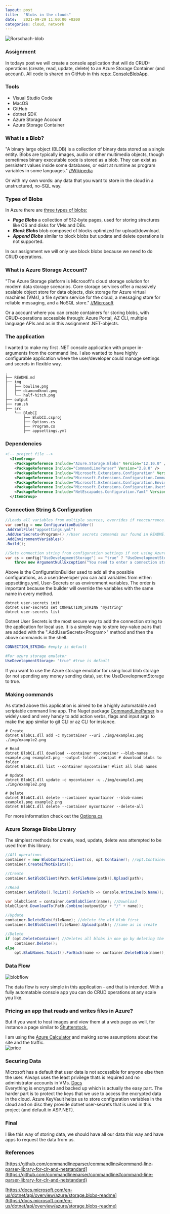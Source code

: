 ```yaml
---
layout: post
title:  "Blobs in the clouds"
date:   2021-09-29 11:00:00 +0200
categories: cloud, network
---
```


![Rorschach-blob](/img/rorschach-blob.png)
### Assignment
In todays post we will create a console application that will do CRUD-operations (create, read, update, delete) to an Azure Storage Container (and account). All code is shared on GitHub in this [repo: ConsoleBlobApp](https://github.com/RobinAxelsson/ConsoleBlobApp).

### Tools
- Visual Studio Code
- MacOS
- GitHub
- dotnet SDK
- Azure Storage Account
- Azure Storage Container

### What is a Blob?
"A binary large object (BLOB) is a collection of binary data stored as a single entity. Blobs are typically images, audio or other multimedia objects, though sometimes binary executable code is stored as a blob. They can exist as persistent values inside some databases, or exist at runtime as program variables in some languages." [//Wikipedia](https://en.wikipedia.org/wiki/Binary_large_object)

Or with my own words: any data that you want to store in the cloud in a unstructured, no-SQL way.

### Types of Blobs
In Azure there are [three types of blobs:](https://docs.microsoft.com/en-us/rest/api/storageservices/understanding-block-blobs--append-blobs--and-page-blobs)
- ***Page Blobs*** a collection of 512-byte pages, used for storing structures like OS and disks for VMs and DBs.
- ***Block Blobs*** blob composed of blocks optimized for upload/download.
- ***Append Blobs*** similar to block blobs but update and delete operations is not supported.

In our assignment we will only use block blobs because we need to do CRUD operations.

### What is Azure Storage Account?

"The Azure Storage platform is Microsoft's cloud storage solution for modern data storage scenarios. Core storage services offer a massively scalable object store for data objects, disk storage for Azure virtual machines (VMs), a file system service for the cloud, a messaging store for reliable messaging, and a NoSQL store." [//Microsoft](https://docs.microsoft.com/en-us/azure/storage/common/storage-introduction)

Or a account where you can create containers for storing blobs, with CRUD-operations accessible through: Azure Portal, AZ CLI, multiple language APIs and as in this assignment .NET-objects.

### The application
I wanted to make my first .NET console application with proper in-arguments from the command line. I also wanted to have highly configurable application where the user/developer could manage settings and secrets in flexible way.

```
.
├── README.md
├── img
│   ├── bowline.png
│   ├── diamondknot.png
│   └── half-hitch.png
├── output
├── run.sh
├── src
    └── BlobCI
        ├── BlobCI.csproj
        ├── Options.cs
        ├── Program.cs
        ├── appsettings.yml

```
### Dependencies
```xml
<!-- project file -->
  <ItemGroup>
    <PackageReference Include="Azure.Storage.Blobs" Version="12.10.0" />
    <PackageReference Include="CommandLineParser" Version="2.8.0" />
    <PackageReference Include="Microsoft.Extensions.Configuration" Version="5.0.0" />
    <PackageReference Include="Microsoft.Extensions.Configuration.CommandLine" Version="5.0.0" />
    <PackageReference Include="Microsoft.Extensions.Configuration.EnvironmentVariables" Version="5.0.0" />
    <PackageReference Include="Microsoft.Extensions.Configuration.UserSecrets" Version="5.0.0" />
    <PackageReference Include="NetEscapades.Configuration.Yaml" Version="2.1.0" />
  </ItemGroup>
```

### Connection String & Configuration
```csharp
//Loads all variables from multiple sources, overrides if reoccurrence.
var config = new ConfigurationBuilder()
.AddYamlFile("appsettings.yml")
.AddUserSecrets<Program>() //User secrets commands our found in README.md
.AddEnvironmentVariables()
.Build();

//Sets connection string from configuration settings if not using Azure Emulator Storage.
var cs = config["UseDevelopmentStorage"] == "true" ? "UseDevelopmentStorage=true;" : config["CONNECTION_STRING"] ??
    throw new ArgumentNullException("You need to enter a connection string");

```
Above is the ConfigurationBuilder used to add all the possible configurations, as a user/developer you can add variables from either: appsettings.yml, User-Secrets or as environment variables. The order is important because the builder will override the variables with the same name in every method.

```shell
dotnet user-secrets init
dotnet user-secrets set CONNECTION_STRING "mystring"
dotnet user-secrets list
```
Dotnet User Secrets is the most secure way to add the connection string to the application for local use. It is a simple way to store key-value pairs that are added with the ".AddUserSecrets\<Program\>" method and then the above commands in the shell.

```yaml
CONNECTION_STRING: #empty is default

#For azure storage emulator
UseDevelopmentStorage: "true" #true is default
```
If you want to use the Azure storage emulator for using local blob storage (or not spending any money sending data), set the UseDevelopmentStorage to true.

### Making commands
As stated above this application is aimed to be a highly automatable and scriptable command line app. The Nuget package [CommandLineParser](https://github.com/commandlineparser/commandline#command-line-parser-library-for-clr-and-netstandard) is a widely used and very handy to add action verbs, flags and input args to make the app similar to git CLI or az CLI for instance.

```shell
# Create
dotnet BlobCI.dll add -c mycontainer --uri ./img/example1.png ./img/example2.png

# Read
dotnet BlobCI.dll download --container mycontainer --blob-names example.png example2.png --output-folder ./output # download blobs to folder
dotnet BlobCI.dll list --container mycontainer #list all blob names

# Update
dotnet BlobCI.dll update -c mycontainer -u ./img/example1.png ./img/example2.png

# Delete
dotnet BlobCI.dll delete --container mycontainer --blob-names example1.png example2.png
dotnet BlobCI.dll delete --container mycontainer --delete-all
```
For more information check out the [Options.cs](https://github.com/RobinAxelsson/ConsoleBlobApp/blob/master/src/BlobCI/Options.cs)
### Azure Storage Blobs Library
The simplest methods for create, read, update, delete was attempted to be used from this library.
```csharp
//All operations
container = new BlobContainerClient(cs, opt.Container); //opt.Container is an input arugument --container mycontainer
container.CreateIfNotExists();

//Create
container.GetBlobClient(Path.GetFileName(path)).Upload(path);

//Read
container.GetBlobs().ToList().ForEach(b => Console.WriteLine(b.Name)); //List all

var blobClient = container.GetBlobClient(name); //Download
blobClient.DownloadTo(Path.Combine(outpoutDir + "/" + name));

//Update
container.DeleteBlob(fileName); //delete the old blob first
container.GetBlobClient(fileName).Upload(path); //same as in create

//Delete
if (opt.DeleteContainer) //Deletes all blobs in one go by deleting the container.
    container.Delete();
else
    opt.BlobNames.ToList().ForEach(name => container.DeleteBlob(name));
```
### Data Flow
![blobflow](/img/blobflow.png)

The data flow is very simple in this application - and that is intended. With a fully automatable console app you can do CRUD operations at any scale you like.

### Pricing an app that reads and writes files in Azure?
But if you want to host images and view them at a web page as well, for instance a page similar to [Shutterstock.](https://www.shutterstock.com/)

I am using the [Azure Calculator](https://azure.microsoft.com/en-us/pricing/calculator/) and making some assumptions about the site and the traffic.\
![price](/img/price.png)


### Securing Data
Microsoft has a default that user data is not accessible for anyone else then the user. Always uses the least privilege thats is required and no administrator accounts in VMs. [Docs](https://docs.microsoft.com/en-us/azure/security/fundamentals/protection-customer-data)\
Everything is encrypted and backed up which is actually the easy part. The harder part is to protect the keys that we use to access the encrypted data in the cloud. Azure KeyVault helps us to store configuration variables in the cloud and on disc they provide dotnet user-secrets that is used in this project (and default in ASP.NET).

### Final
I like this way of storing data, we should have all our data this way and have apps to request the data from us.

### References
[https://github.com/commandlineparser/commandline#command-line-parser-library-for-clr-and-netstandard](https://github.com/commandlineparser/commandline#command-line-parser-library-for-clr-and-netstandard)

[https://docs.microsoft.com/en-us/dotnet/api/overview/azure/storage.blobs-readme](https://docs.microsoft.com/en-us/dotnet/api/overview/azure/storage.blobs-readme)
<!-- Console app
blob files
blob containers
push up image locally
create storage account
create new containers -->
